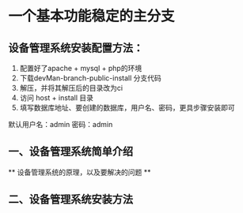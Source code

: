 # 一个基本功能稳定的主分支 


## 设备管理系统安装配置方法：

1. 配置好了apache + mysql + php的环境
2. 下载devMan-branch-public-install 分支代码
3. 解压，并将其解压后的目录改为ci
4. 访问 host + install 目录
5. 填写数据库地址、要创建的数据库，用户名、密码，更具步骤安装即可

默认用户名：admin
密码：admin

## 一、设备管理系统简单介绍
** 设备管理系统的原理，以及要解决的问题 **


## 二、设备管理系统安装方法
